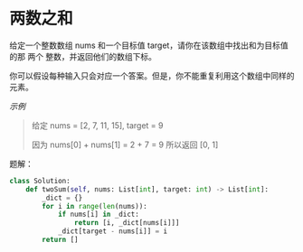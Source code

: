 # 两数之和

给定一个整数数组 nums 和一个目标值 target，请你在该数组中找出和为目标值的那 两个 整数，并返回他们的数组下标。

你可以假设每种输入只会对应一个答案。但是，你不能重复利用这个数组中同样的元素。

$示例$

>给定 nums = [2, 7, 11, 15], target = 9
>
>因为 nums[0] + nums[1] = 2 + 7 = 9
>所以返回 [0, 1]

题解：

```python
class Solution:
    def twoSum(self, nums: List[int], target: int) -> List[int]:
        _dict = {}
        for i in range(len(nums)):
            if nums[i] in _dict:
                return [i, _dict[nums[i]]]
            _dict[target - nums[i]] = i
        return []
```